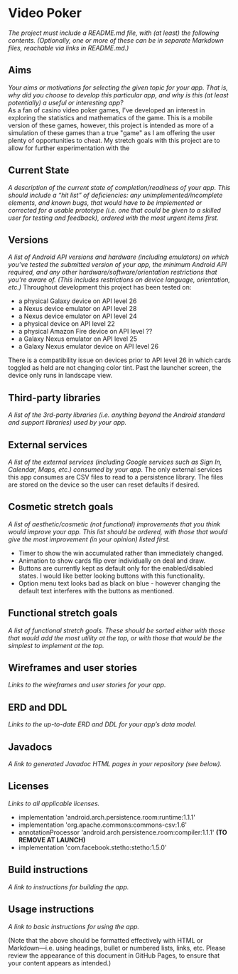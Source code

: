 # Video Poker
*The project must include a README.md file, with (at least) the following contents. (Optionally, one or more of these can be in separate Markdown files, reachable via links in README.md.)*

## Aims
*Your aims or motivations for selecting the given topic for your app. That is, why did you choose to develop this particular app, and why is this (at least potentially) a useful or interesting app?* <br />
As a fan of casino video poker games, I've developed an interest in exploring the statistics and mathematics of the game. This is a mobile version of these games, however, this project is intended as more of a simulation of these games than a true "game" as I am offering the user plenty of opportunities to cheat. My stretch goals with this project are to allow for further experimentation with the 

## Current State
*A description of the current state of completion/readiness of your app. This should include a “hit list” of deficiencies: any unimplemented/incomplete elements, and known bugs, that would have to be implemented or corrected for a usable prototype (i.e. one that could be given to a skilled user for testing and feedback), ordered with the most urgent items first.*

## Versions
*A list of Android API versions and hardware (including emulators) on which you’ve tested the submitted version of your app, the minimum Android API required, and any other hardware/software/orientation restrictions that you’re aware of. (This includes restrictions on device language, orientation, etc.)*
Throughout development this project has been tested on:
* a physical Galaxy device on API level 26
* a Nexus device emulator on API level 28
* a Nexus device emulator on API level 24
* a physical device on API level 22
* a physical Amazon Fire device on API level ??
* a Galaxy Nexus emulator on API level 25
* a Galaxy Nexus emulator device on API level 26

There is a compatibility issue on devices prior to API level 26 in which cards toggled as held are not changing color tint.
Past the launcher screen, the device only runs in landscape view. 

## Third-party libraries
*A list of the 3rd-party libraries (i.e. anything beyond the Android standard and support libraries) used by your app.*

## External services
*A list of the external services (including Google services such as Sign In, Calendar, Maps, etc.) consumed by your app.*
The only external services this app consumes are CSV files to read to a persistence library. The files are stored on the device so the user can reset defaults if desired.

## Cosmetic stretch goals
*A list of aesthetic/cosmetic (not functional) improvements that you think would improve your app. This list should be ordered, with those that would give the most improvement (in your opinion) listed first.*
* Timer to show the win accumulated rather than immediately changed. 
* Animation to show cards flip over individually on deal and draw.
* Buttons are currently kept as default only for the enabled/disabled states. I would like better looking buttons with this functionality.
* Option menu text looks bad as black on blue - however changing the default text interferes with the buttons as mentioned.

## Functional stretch goals
*A list of functional stretch goals. These should be sorted either with those that would add the most utility at the top, or with those that would be the simplest to implement at the top.*

## Wireframes and user stories
*Links to the wireframes and user stories for your app.*

## ERD and DDL
*Links to the up-to-date ERD and DDL for your app’s data model.*

## Javadocs
*A link to generated Javadoc HTML pages in your repository (see below).*

## Licenses
*Links to all applicable licenses.*
   * implementation 'android.arch.persistence.room:runtime:1.1.1'
   * implementation 'org.apache.commons:commons-csv:1.6'
   * annotationProcessor 'android.arch.persistence.room:compiler:1.1.1' **(TO REMOVE AT LAUNCH)**
   * implementation 'com.facebook.stetho:stetho:1.5.0'

## Build instructions
*A link to instructions for building the app.*

## Usage instructions
*A link to basic instructions for using the app.*

(Note that the above should be formatted effectively with HTML or Markdown—i.e. using headings, bullet or numbered lists, links, etc. Please review the appearance of this document in GitHub Pages, to ensure that your content appears as intended.)
